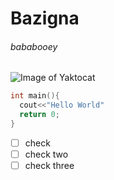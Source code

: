 # Bazigna
###### bababooey

![Image of Yaktocat](https://octodex.github.com/images/yaktocat.png)


```cpp
int main(){
  cout<<"Hello World"
  return 0;
}
```
- [ ] check
- [ ] check two
- [ ] check three
